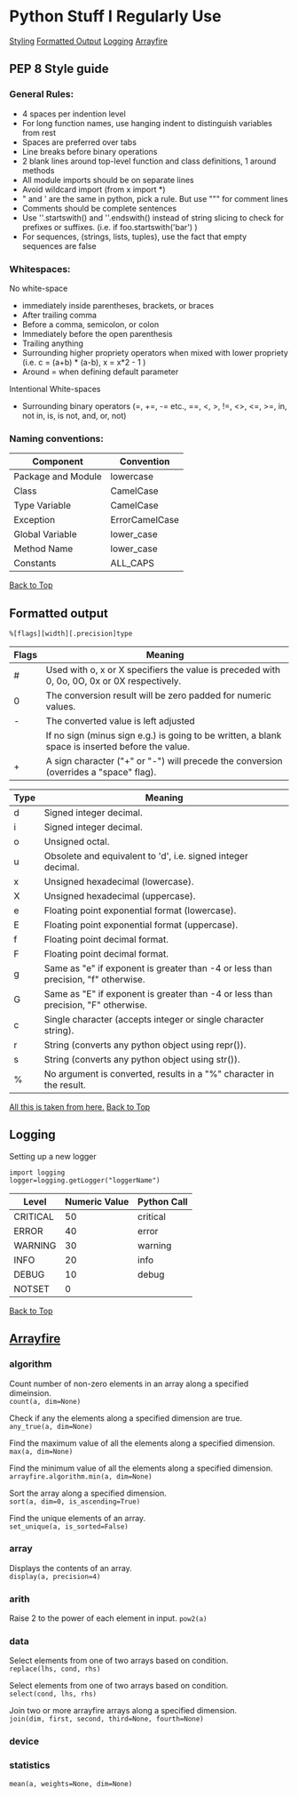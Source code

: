 # Python Stuff I Regularly Use
[Styling](#PEP-8-Style-guide)
[Formatted Output](#Formatted-output)
[Logging](#Logging)
[Arrayfire](#arrayfire)

## PEP 8 Style guide

### General Rules: 
* 4 spaces per indention level  
* For long function names, use hanging indent to distinguish variables from rest  
* Spaces are preferred over tabs  
* Line breaks before binary operations  
* 2 blank lines around top-level function and class definitions, 1 around methods  
* All module imports should be on separate lines  
* Avoid wildcard import (from x import *)  
* " and ' are the same in python, pick a rule.  But use """ for comment lines  
* Comments should be complete sentences  
* Use ''.startswith() and ''.endswith() instead of string slicing to check for prefixes or suffixes. (i.e. if foo.startswith('bar') )
* For sequences, (strings, lists, tuples), use the fact that empty sequences are false


### Whitespaces:  
No white-space 
* immediately inside parentheses, brackets, or braces
* After trailing comma
* Before a comma, semicolon, or colon
* Immediately before the open parenthesis
* Trailing anything
* Surrounding higher propriety operators when mixed with lower propriety (i.e. c = (a+b) * (a-b), x = x*2 - 1 )
* Around = when defining default parameter

Intentional White-spaces
* Surrounding binary operators (=, +=, -= etc., ==, <, >, !=, <>, <=, >=, in, not in, is, is not, and, or, not)

### Naming conventions:
| Component | Convention |
| ----      | ----       |
| Package and Module | lowercase |
| Class | CamelCase |
| Type Variable | CamelCase |
| Exception | ErrorCamelCase |
| Global Variable | lower_case |
| Method Name | lower_case |
| Constants | ALL_CAPS |

[Back to Top](#)

## Formatted output
`%[flags][width][.precision]type` 

| Flags	| Meaning |
|---		|---		|
| #		| Used with o, x or X specifiers the value is preceded with 0, 0o, 0O, 0x or 0X respectively. |
| 0		| The conversion result will be zero padded for numeric values. |
| -		| The converted value is left adjusted |
|  		| If no sign (minus sign e.g.) is going to be written, a blank space is inserted before the value. |
| +		| A sign character ("+" or "-") will precede the conversion (overrides a "space" flag). |

| Type	| Meaning |
|---		|---		|
| d		| Signed integer decimal.	|
| i		| Signed integer decimal.	|
| o		| Unsigned octal.	|
| u		| Obsolete and equivalent to 'd', i.e. signed integer decimal.	|
| x		| Unsigned hexadecimal (lowercase).	|
| X		| Unsigned hexadecimal (uppercase).	|
| e		| Floating point exponential format (lowercase).	|
| E		| Floating point exponential format (uppercase).	|
| f		| Floating point decimal format.	|
| F		| Floating point decimal format.	|
| g		| Same as "e" if exponent is greater than -4 or less than precision, "f" otherwise.	|
| G		| Same as "E" if exponent is greater than -4 or less than precision, "F" otherwise.	|
| c		| Single character (accepts integer or single character string).	|
| r		| String (converts any python object using repr()).	|
| s		| String (converts any python object using str()).	|
| %		| No argument is converted, results in a "%" character in the result.	|

[All this is taken from here.](https://www.python-course.eu/python3_formatted_output.php)
[Back to Top](#)


## Logging
Setting up a new logger
```
import logging
logger=logging.getLogger("loggerName")
```

| Level 		| Numeric Value 	| Python Call 	|
| ---- 		| ---- 			| ---- 		|
| CRITICAL 	| 50 			| critical 	|
| ERROR 		| 40 			| error 		|
| WARNING 	| 30 			| warning 	|
| INFO 		| 20 			| info  		|
| DEBUG 		| 10 			| debug  		|
| NOTSET 		|  0 			|  			|

[Back to Top](#)

## [Arrayfire](http://arrayfire.org/arrayfire-python/index.html)

### algorithm
Count number of non-zero elements in an array along a specified dimeinsion.  
`count(a, dim=None)`

Check if any the elements along a specified dimension are true.  
`any_true(a, dim=None)`

Find the maximum value of all the elements along a specified dimension.
`max(a, dim=None)`

Find the minimum value of all the elements along a specified dimension.
`arrayfire.algorithm.min(a, dim=None)`

Sort the array along a specified dimension.  
`sort(a, dim=0, is_ascending=True)`

Find the unique elements of an array.  
`set_unique(a, is_sorted=False)`

### array
Displays the contents of an array.  
`display(a, precision=4)`

### arith
Raise 2 to the power of each element in input.
`pow2(a)`


### data
Select elements from one of two arrays based on condition.  
`replace(lhs, cond, rhs)`

Select elements from one of two arrays based on condition.  
`select(cond, lhs, rhs)`

Join two or more arrayfire arrays along a specified dimension.  
`join(dim, first, second, third=None, fourth=None)`

### device

### statistics
`mean(a, weights=None, dim=None)`
